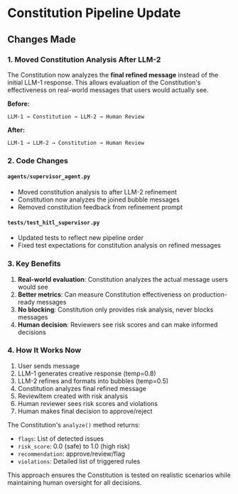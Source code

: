 # Constitution Pipeline Update

## Changes Made

### 1. Moved Constitution Analysis After LLM-2

The Constitution now analyzes the **final refined message** instead of the initial LLM-1 response. This allows evaluation of the Constitution's effectiveness on real-world messages that users would actually see.

**Before:**
```
LLM-1 → Constitution → LLM-2 → Human Review
```

**After:**
```
LLM-1 → LLM-2 → Constitution → Human Review
```

### 2. Code Changes

#### `agents/supervisor_agent.py`
- Moved constitution analysis to after LLM-2 refinement
- Constitution now analyzes the joined bubble messages
- Removed constitution feedback from refinement prompt

#### `tests/test_hitl_supervisor.py`
- Updated tests to reflect new pipeline order
- Fixed test expectations for constitution analysis on refined messages

### 3. Key Benefits

1. **Real-world evaluation**: Constitution analyzes the actual message users would see
2. **Better metrics**: Can measure Constitution effectiveness on production-ready messages
3. **No blocking**: Constitution only provides risk analysis, never blocks messages
4. **Human decision**: Reviewers see risk scores and can make informed decisions

### 4. How It Works Now

1. User sends message
2. LLM-1 generates creative response (temp=0.8)
3. LLM-2 refines and formats into bubbles (temp=0.5)
4. Constitution analyzes final refined message
5. ReviewItem created with risk analysis
6. Human reviewer sees risk scores and violations
7. Human makes final decision to approve/reject

The Constitution's `analyze()` method returns:
- `flags`: List of detected issues
- `risk_score`: 0.0 (safe) to 1.0 (high risk)
- `recommendation`: approve/review/flag
- `violations`: Detailed list of triggered rules

This approach ensures the Constitution is tested on realistic scenarios while maintaining human oversight for all decisions.